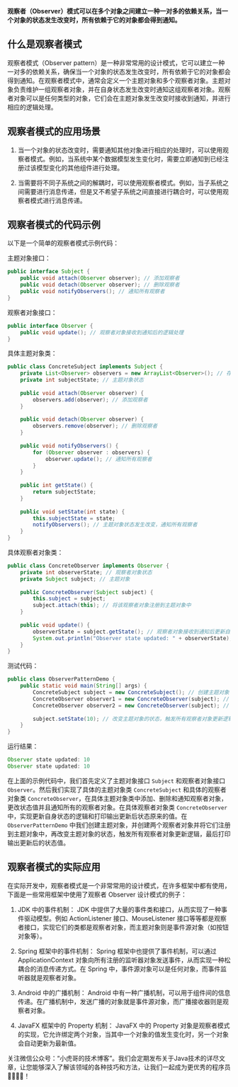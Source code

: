 **观察者（Observer）模式可以在多个对象之间建立一种一对多的依赖关系，当一个对象的状态发生改变时，所有依赖于它的对象都会得到通知。**

## 什么是观察者模式

观察者模式（Observer pattern）是一种非常常用的设计模式，它可以建立一种一对多的依赖关系，确保当一个对象的状态发生改变时，所有依赖于它的对象都会得到通知。在观察者模式中，通常会定义一个主题对象和多个观察者对象。主题对象负责维护一组观察者对象，并在自身状态发生改变时通知这组观察者对象。观察者对象可以是任何类型的对象，它们会在主题对象发生改变时接收到通知，并进行相应的逻辑处理。

## 观察者模式的应用场景

1. 当一个对象的状态改变时，需要通知其他对象进行相应的处理时，可以使用观察者模式。例如，当系统中某个数据模型发生变化时，需要立即通知到已经注册过该模型变化的其他组件进行处理。

2. 当需要将不同子系统之间的解耦时，可以使用观察者模式。例如，当子系统之间需要进行消息传递，但是又不希望子系统之间直接进行耦合时，可以使用观察者模式进行消息传递。

## 观察者模式的代码示例

以下是一个简单的观察者模式示例代码：

主题对象接口：

```java
public interface Subject {
    public void attach(Observer observer); // 添加观察者
    public void detach(Observer observer); // 删除观察者
    public void notifyObservers(); // 通知所有观察者
}
```

观察者对象接口：

```java
public interface Observer {
    public void update(); // 观察者对象接收到通知后的逻辑处理
}
```

具体主题对象类：

```java
public class ConcreteSubject implements Subject {
    private List<Observer> observers = new ArrayList<Observer>(); // 存储所有观察者对象
    private int subjectState; // 主题对象状态
    
    public void attach(Observer observer) {
        observers.add(observer); // 添加观察者
    }
    
    public void detach(Observer observer) {
        observers.remove(observer); // 删除观察者
    }
    
    public void notifyObservers() {
        for (Observer observer : observers) {
            observer.update(); // 通知所有观察者
        }
    }
    
    public int getState() {
        return subjectState;
    }
    
    public void setState(int state) {
        this.subjectState = state;
        notifyObservers(); // 主题对象状态发生改变，通知所有观察者
    }
}
```

具体观察者对象类：

```java
public class ConcreteObserver implements Observer {
    private int observerState; // 观察者对象状态
    private Subject subject; // 主题对象
    
    public ConcreteObserver(Subject subject) {
        this.subject = subject;
        subject.attach(this); // 将该观察者对象注册到主题对象中
    }
    
    public void update() {
        observerState = subject.getState(); // 观察者对象接收到通知后更新自身状态
        System.out.println("Observer state updated: " + observerState); // 打印输出更新后的状态值
    }
}
```

测试代码：

```java
public class ObserverPatternDemo {
    public static void main(String[] args) {
        ConcreteSubject subject = new ConcreteSubject(); // 创建主题对象
        ConcreteObserver observer1 = new ConcreteObserver(subject); // 创建观察者对象1，并将其注册到主题对象中
        ConcreteObserver observer2 = new ConcreteObserver(subject); // 创建观察者对象2，并将其注册到主题对象中
        
        subject.setState(10); // 改变主题对象的状态，触发所有观察者对象更新逻辑
    }
}
```

运行结果：

```java
Observer state updated: 10
Observer state updated: 10
```

在上面的示例代码中，我们首先定义了主题对象接口 `Subject` 和观察者对象接口 `Observer`。然后我们实现了具体的主题对象类 `ConcreteSubject` 和具体的观察者对象类 `ConcreteObserver`，在具体主题对象类中添加、删除和通知观察者对象，更改状态值并且通知所有的观察者对象。在具体观察者对象类 `ConcreteObserver` 中，实现更新自身状态的逻辑和打印输出更新后状态原来的值。在 `ObserverPatternDemo` 中我们创建主题对象，并创建两个观察者对象并将它们注册到主题对象中，再改变主题对象的状态，触发所有观察者对象更新逻辑，最后打印输出更新后的状态值。


## 观察者模式的实际应用

在实际开发中，观察者模式是一个非常常用的设计模式，在许多框架中都有使用，下面是一些常用框架中使用了观察者 Observer 设计模式的例子：

1. JDK 中的事件机制： JDK 中提供了大量的事件类和接口，从而实现了一种事件驱动模型。例如 ActionListener 接口、MouseListener 接口等等都是观察者接口，实现它们的类都是观察者对象，而主题对象则是事件源对象（如按钮对象等）。

2. Spring 框架中的事件机制： Spring 框架中也提供了事件机制，可以通过 ApplicationContext 对象向所有注册的监听器对象发送事件，从而实现一种松耦合的消息传递方式。在 Spring 中，事件源对象可以是任何对象，而事件监听器就是观察者对象。

3. Android 中的广播机制： Android 中有一种广播机制，可以用于组件间的信息传递。在广播机制中，发送广播的对象就是事件源对象，而广播接收器则是观察者对象。

4. JavaFX 框架中的 Property 机制： JavaFX 中的 Property 对象是观察者模式的实现，它允许绑定两个对象，当其中一个对象的值发生变化时，另一个对象会自动更新为最新值。

关注微信公众号：“小虎哥的技术博客”。我们会定期发布关于Java技术的详尽文章，让您能够深入了解该领域的各种技巧和方法，让我们一起成为更优秀的程序员👩‍💻👨‍💻！